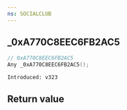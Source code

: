 ```yaml
---
ns: SOCIALCLUB
---
```

## _0xA770C8EEC6FB2AC5

```c
// 0xA770C8EEC6FB2AC5
Any _0xA770C8EEC6FB2AC5();
```

```
Introduced: v323
```


## Return value
